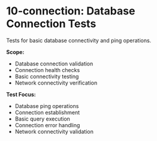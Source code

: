 # 10-connection: Database Connection Tests

Tests for basic database connectivity and ping operations.

**Scope:**
- Database connection validation
- Connection health checks
- Basic connectivity testing
- Network connectivity verification

**Test Focus:**
- Database ping operations
- Connection establishment
- Basic query execution
- Connection error handling
- Network connectivity validation